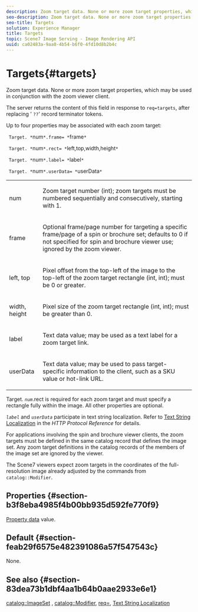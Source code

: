 ```yaml
---
description: Zoom target data. None or more zoom target properties, which may be used in conjunction with the zoom viewer client.
seo-description: Zoom target data. None or more zoom target properties, which may be used in conjunction with the zoom viewer client.
seo-title: Targets
solution: Experience Manager
title: Targets
topic: Scene7 Image Serving - Image Rendering API
uuid: ca02483a-9aa0-4b54-b6f0-4fd10d8b2b4c
---
```


# Targets{#targets}

Zoom target data. None or more zoom target properties, which may be used in conjunction with the zoom viewer client.

The server returns the content of this field in response to `req=targets`, after replacing ' `??`' record terminator tokens.

Up to four properties may be associated with each zoom target:

` Target. *`num`*.frame= *`frame`*`

` Target. *`num`*.rect= *`left,top,width,height`*`

` Target. *`num`*.label= *`label`*`

` Target. *`num`*.userData= *`userData`*`

<table id="simpletable_4C20157A7A444DEB9959B335CAFBAEC8"> 
 <tr class="strow"> 
  <td class="stentry"> <p> <span class="codeph"> <span class="varname"> num </span> </span> </p> </td> 
  <td class="stentry"> <p>Zoom target number (int); zoom targets must be numbered sequentially and consecutively, starting with 1. </p> </td> 
 </tr> 
 <tr class="strow"> 
  <td class="stentry"> <p> <span class="codeph"> <span class="varname"> frame </span> </span> </p> </td> 
  <td class="stentry"> <p>Optional frame/page number for targeting a specific frame/page of a spin or brochure set; defaults to 0 if not specified for spin and brochure viewer use; ignored by the zoom viewer. </p> </td> 
 </tr> 
 <tr class="strow"> 
  <td class="stentry"> <p> <span class="codeph"> <span class="varname"> left, top </span> </span> </p> </td> 
  <td class="stentry"> <p>Pixel offset from the top-left of the image to the top-left of the zoom target rectangle (int, int); must be 0 or greater. </p> </td> 
 </tr> 
 <tr class="strow"> 
  <td class="stentry"> <p> <span class="codeph"> <span class="varname"> width, height </span> </span> </p> </td> 
  <td class="stentry"> <p>Pixel size of the zoom target rectangle (int, int); must be greater than 0. </p> </td> 
 </tr> 
 <tr class="strow"> 
  <td class="stentry"> <p> <span class="codeph"> <span class="varname"> label </span> </span> </p> </td> 
  <td class="stentry"> <p>Text data value; may be used as a text label for a zoom target link. </p> </td> 
 </tr> 
 <tr class="strow"> 
  <td class="stentry"> <p> <span class="codeph"> <span class="varname"> userData </span> </span> </p> </td> 
  <td class="stentry"> <p>Text data value; may be used to pass target-specific information to the client, such as a SKU value or hot-link URL. </p> </td> 
 </tr> 
</table>

Target. *`num`*.rect is required for each zoom target and must specify a rectangle fully within the image. All other properties are optional.

*`label`* and *`userData`* participate in text string localization. Refer to [Text String Localization](r_text_string_localization.md#reference_CAE5F6CEA4764762852ACAAB3B7B3527) in the *HTTP Protocol Reference* for details.

For applications involving the spin and brochure viewer clients, the zoom targets must be defined in the same catalog record that defines the image set. Any zoom target definitions in the catalog records of the members of the image set are ignored by the viewer.

The Scene7 viewers expect zoom targets in the coordinates of the full-resolution image already adjusted by the commands from `catalog::Modifier`.

## Properties {#section-b3f8eba4985f4b00bb935d592fe770f9}

[Property data](r_property_data.md#reference_835FF0D97B9C4C24A6E6E74BAE4EDE59) value.

## Default {#section-feab29f6575e482391086a57f547543c}

None.

## See also {#section-83dea73b1dbf4aa1b64b0aae2933e6e1}

[catalog::ImageSet](../../../../../../is-api/image-catalog/image-serving-api-ref/c-image-catalog-reference/c-image-svg-data-reference/c-image-data-reference/r-imageset-cat.md#reference-4764d347afd64afdaede9a74c7565256) , [catalog::Modifier](../../../../../../is-api/image-catalog/image-serving-api-ref/c-image-catalog-reference/c-image-svg-data-reference/c-image-data-reference/r-modifier-cat.md#reference-d2c6884b3a2248fab81a112d27969834), [req=](r_req.md#reference_907CDB4A97034DB7AD94695F25552E76), [Text String Localization](r_text_string_localization.md#reference_CAE5F6CEA4764762852ACAAB3B7B3527) 
